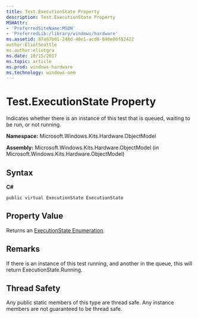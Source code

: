 ```yaml
---
title: Test.ExecutionState Property
description: Test.ExecutionState Property
MSHAttr:
- 'PreferredSiteName:MSDN'
- 'PreferredLib:/library/windows/hardware'
ms.assetid: 87a87b01-248d-48e1-acd8-840e06f82422
author:EliotSeattle
ms.author:eliotgra
ms.date: 10/15/2017
ms.topic: article
ms.prod: windows-hardware
ms.technology: windows-oem
---
```


# Test.ExecutionState Property


Indicates whether there is an instance of this test that is queued, waiting to be run, or not running.

**Namespace:** Microsoft.Windows.Kits.Hardware.ObjectModel

**Assembly:** Microsoft.Windows.Kits.Hardware.ObjectModel (in Microsoft.Windows.Kits.Hardware.ObjectModel)

## <span id="Syntax"></span><span id="syntax"></span><span id="SYNTAX"></span>Syntax


**C#**

`public virtual ExecutionState ExecutionState`

## <span id="Property_Value"></span><span id="property_value"></span><span id="PROPERTY_VALUE"></span>Property Value


Returns an [ExecutionState Enumeration](executionstate-enumeration.md).

## <span id="Remarks"></span><span id="remarks"></span><span id="REMARKS"></span>Remarks


If there is an instance of this test running, and another in the queue, this will return ExecutionState.Running.

## <span id="Thread_Safety"></span><span id="thread_safety"></span><span id="THREAD_SAFETY"></span>Thread Safety


Any public static members of this type are thread safe. Any instance members are not guaranteed to be thread safe.

 

 






